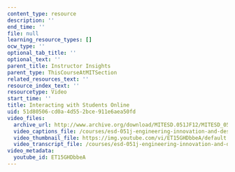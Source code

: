 ```yaml
---
content_type: resource
description: ''
end_time: ''
file: null
learning_resource_types: []
ocw_type: ''
optional_tab_title: ''
optional_text: ''
parent_title: Instructor Insights
parent_type: ThisCourseAtMITSection
related_resources_text: ''
resource_index_text: ''
resourcetype: Video
start_time: ''
title: Interacting with Students Online
uid: 51d80506-cd0a-4d55-2bce-911e6aea50fd
video_files:
  archive_url: http://www.archive.org/download/MITESD.051JF12/MITESD_051JF12_video04_interacting_with_students_online_300k.mp4
  video_captions_file: /courses/esd-051j-engineering-innovation-and-design-fall-2012/c43e631a914558c19c8ae4c2032f8c51_ET15GHDbbeA.vtt
  video_thumbnail_file: https://img.youtube.com/vi/ET15GHDbbeA/default.jpg
  video_transcript_file: /courses/esd-051j-engineering-innovation-and-design-fall-2012/54051ae0a5e43630d306105cfb70eced_ET15GHDbbeA.pdf
video_metadata:
  youtube_id: ET15GHDbbeA
---
```

